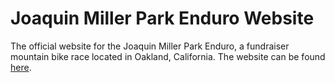 # Joaquin Miller Park Enduro Website
The official website for the Joaquin Miller Park Enduro, a fundraiser mountain bike race located in Oakland, California.
The website can be found [here](https://www.jmpenduro.com/).